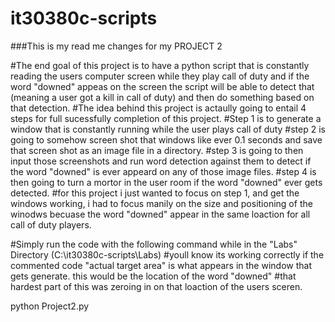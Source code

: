 # it30380c-scripts

###This is my read me changes for my PROJECT 2

#The end goal of this project is to have a python script that is constantly reading the users computer screen while they play call of duty and if the word "downed" appeas on the screen the script will be able to detect that (meaning a user got a kill in call of duty) and then do something based on that detection.
#The idea behind this project is actaully going to entail 4 steps for full sucessfully completion of this project.
#Step 1 is to generate a window that is constantly running while the user plays call of duty
#step 2 is going to somehow screen shot that windows like ever 0.1 seconds and save that screen shot as an image file in a directory.
#step 3 is going to then input those screenshots and run word detection against them to detect if the word "downed" is ever appeard on any of those image files. 
#step 4 is then going to turn a mortor in the user room if the word "downed" ever gets detected.
#for this project i just wanted to focus on step 1, and get the windows working, i had to focus manily on the size and positioning of the winodws becuase the word "downed" appear in the same loaction for all call of duty players.


#Simply run the code with the following command while in the "Labs" Directory (C:\it30380c-scripts\Labs)
#youll know its working correctly if the commented code "actual target area" is what appears in the window that gets generate. this would be the location of the word "downed" 
#that hardest part of this was zeroing in on that loaction of the users sceren.

python Project2.py
